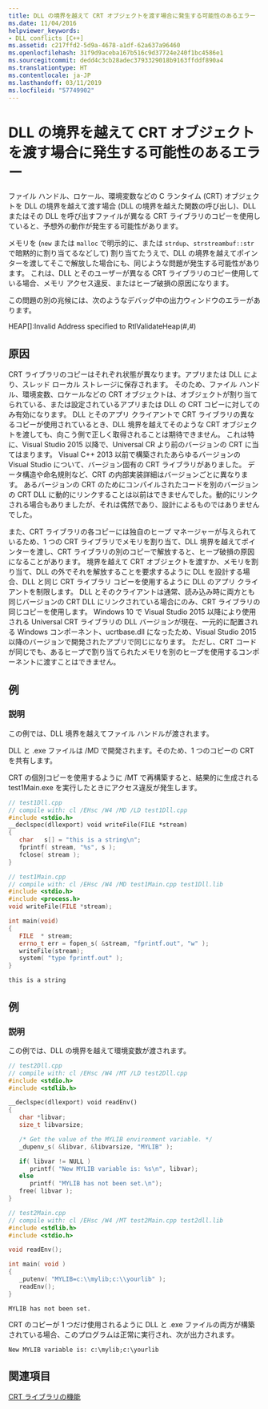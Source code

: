 ```yaml
---
title: DLL の境界を越えて CRT オブジェクトを渡す場合に発生する可能性のあるエラー
ms.date: 11/04/2016
helpviewer_keywords:
- DLL conflicts [C++]
ms.assetid: c217ffd2-5d9a-4678-a1df-62a637a96460
ms.openlocfilehash: 31f9d9aceba167b516c9d37724e240f1bc4586e1
ms.sourcegitcommit: dedd4c3cb28adec3793329018b9163ffddf890a4
ms.translationtype: HT
ms.contentlocale: ja-JP
ms.lasthandoff: 03/11/2019
ms.locfileid: "57749902"
---
```

# <a name="potential-errors-passing-crt-objects-across-dll-boundaries"></a>DLL の境界を越えて CRT オブジェクトを渡す場合に発生する可能性のあるエラー

ファイル ハンドル、ロケール、環境変数などの C ランタイム (CRT) オブジェクトを DLL の境界を越えて渡す場合 (DLL の境界を越えた関数の呼び出し)、DLL またはその DLL を呼び出すファイルが異なる CRT ライブラリのコピーを使用していると、予想外の動作が発生する可能性があります。

メモリを (`new` または `malloc` で明示的に、または `strdup`、`strstreambuf::str` で暗黙的に割り当てるなどして) 割り当てたうえで、DLL の境界を越えてポインターを渡してそこで解放した場合にも、同じような問題が発生する可能性があります。 これは、DLL とそのユーザーが異なる CRT ライブラリのコピー使用している場合、メモリ アクセス違反、またはヒープ破損の原因になります。

この問題の別の兆候には、次のようなデバッグ中の出力ウィンドウのエラーがあります。

HEAP[]:Invalid Address specified to RtlValidateHeap(#,#)

## <a name="causes"></a>原因

CRT ライブラリのコピーはそれぞれ状態が異なります。アプリまたは DLL により、スレッド ローカル ストレージに保存されます。 そのため、ファイル ハンドル、環境変数、ロケールなどの CRT オブジェクトは、オブジェクトが割り当てられている、または設定されているアプリまたは DLL の CRT コピーに対してのみ有効になります。 DLL とそのアプリ クライアントで CRT ライブラリの異なるコピーが使用されているとき、DLL 境界を越えてそのような CRT オブジェクトを渡しても、向こう側で正しく取得されることは期待できません。 これは特に、Visual Studio 2015 以降で、Universal CR より前のバージョンの CRT に当てはまります。 Visual C++ 2013 以前で構築されたあらゆるバージョンの Visual Studio について、バージョン固有の CRT ライブラリがありました。 データ構造や命名規則など、CRT の内部実装詳細はバージョンごとに異なります。 あるバージョンの CRT のためにコンパイルされたコードを別のバージョンの CRT DLL に動的にリンクすることは以前はできませんでした。動的にリンクされる場合もありましたが、それは偶然であり、設計によるものではありませんでした。

また、CRT ライブラリの各コピーには独自のヒープ マネージャーが与えられているため、1 つの CRT ライブラリでメモリを割り当て、DLL 境界を越えてポインターを渡し、CRT ライブラリの別のコピーで解放すると、ヒープ破損の原因になることがあります。 境界を越えて CRT オブジェクトを渡すか、メモリを割り当て、DLL の外でそれを解放することを要求するように DLL を設計する場合、DLL と同じ CRT ライブラリ コピーを使用するように DLL のアプリ クライアントを制限します。 DLL とそのクライアントは通常、読み込み時に両方とも同じバージョンの CRT DLL にリンクされている場合にのみ、CRT ライブラリの同じコピーを使用します。 Windows 10 で Visual Studio 2015 以降により使用される Universal CRT ライブラリの DLL バージョンが現在、一元的に配置される Windows コンポーネント、ucrtbase.dll になったため、Visual Studio 2015 以降のバージョンで開発されたアプリで同じになります。 ただし、CRT コードが同じでも、あるヒープで割り当てられたメモリを別のヒープを使用するコンポーネントに渡すことはできません。

## <a name="example"></a>例

### <a name="description"></a>説明

この例では、DLL 境界を越えてファイル ハンドルが渡されます。

DLL と .exe ファイルは /MD で開発されます。そのため、1 つのコピーの CRT を共有します。

CRT の個別コピーを使用するように /MT で再構築すると、結果的に生成される test1Main.exe を実行したときにアクセス違反が発生します。

```cpp
// test1Dll.cpp
// compile with: cl /EHsc /W4 /MD /LD test1Dll.cpp
#include <stdio.h>
__declspec(dllexport) void writeFile(FILE *stream)
{
   char   s[] = "this is a string\n";
   fprintf( stream, "%s", s );
   fclose( stream );
}
```

```cpp
// test1Main.cpp
// compile with: cl /EHsc /W4 /MD test1Main.cpp test1Dll.lib
#include <stdio.h>
#include <process.h>
void writeFile(FILE *stream);

int main(void)
{
   FILE  * stream;
   errno_t err = fopen_s( &stream, "fprintf.out", "w" );
   writeFile(stream);
   system( "type fprintf.out" );
}
```

```Output
this is a string
```

## <a name="example"></a>例

### <a name="description"></a>説明

この例では、DLL の境界を越えて環境変数が渡されます。

```cpp
// test2Dll.cpp
// compile with: cl /EHsc /W4 /MT /LD test2Dll.cpp
#include <stdio.h>
#include <stdlib.h>

__declspec(dllexport) void readEnv()
{
   char *libvar;
   size_t libvarsize;

   /* Get the value of the MYLIB environment variable. */
   _dupenv_s( &libvar, &libvarsize, "MYLIB" );

   if( libvar != NULL )
      printf( "New MYLIB variable is: %s\n", libvar);
   else
      printf( "MYLIB has not been set.\n");
   free( libvar );
}
```

```cpp
// test2Main.cpp
// compile with: cl /EHsc /W4 /MT test2Main.cpp test2dll.lib
#include <stdlib.h>
#include <stdio.h>

void readEnv();

int main( void )
{
   _putenv( "MYLIB=c:\\mylib;c:\\yourlib" );
   readEnv();
}
```

```Output
MYLIB has not been set.
```

CRT のコピーが 1 つだけ使用されるように DLL と .exe ファイルの両方が構築されている場合、このプログラムは正常に実行され、次が出力されます。

```
New MYLIB variable is: c:\mylib;c:\yourlib
```

## <a name="see-also"></a>関連項目

[CRT ライブラリの機能](../c-runtime-library/crt-library-features.md)
